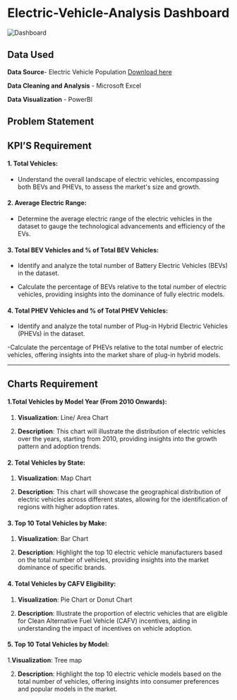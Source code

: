 # Electric-Vehicle-Analysis Dashboard

![Dashboard](https://github.com/Gilbeast/Electric-Vehicle-Analysis/assets/112081867/bca692fa-ce95-41de-9a57-f0f5c0a570d9)

## Data Used
**Data Source**- Electric Vehicle Population [Download here](https://www.kaggle.com/datasets/willianoliveiragibin/electric-vehicle-population)

**Data Cleaning and Analysis**  - Microsoft Excel

**Data Visualization** -  PowerBI

## Problem Statement

## KPI’S Requirement

 #### 1. Total Vehicles:
 
- Understand the overall landscape of electric vehicles, encompassing both BEVs and PHEVs, to assess the market's size and growth.

#### 2. Average Electric Range:
   
- Determine the average electric range of the electric vehicles in the dataset to gauge the technological advancements and efficiency of the EVs.
  
#### 3. Total BEV Vehicles and % of Total BEV Vehicles:

- Identify and analyze the total number of Battery Electric Vehicles (BEVs) in the dataset.
  
- Calculate the percentage of BEVs relative to the total number of electric vehicles, providing insights into the dominance of fully electric models.

#### 4. Total PHEV Vehicles and % of Total PHEV Vehicles:

- Identify and analyze the total number of Plug-in Hybrid Electric Vehicles (PHEVs) in the dataset.
  
-Calculate the percentage of PHEVs relative to the total number of electric vehicles, offering insights into the market share of plug-in hybrid models.


---

## Charts Requirement
#### 1.Total Vehicles by Model Year (From 2010 Onwards):

1. **Visualization**: Line/ Area Chart

2. **Description**: This chart will illustrate the distribution of electric vehicles over the years, starting from 2010, providing insights into the growth pattern and adoption trends.

#### 2. Total Vehicles by State:

1. **Visualization**: Map Chart 

2. **Description**: This chart will showcase the geographical distribution of electric vehicles across different states, allowing for the identification of regions with higher adoption rates.

#### 3. Top 10 Total Vehicles by Make:

1. **Visualization**: Bar Chart 

2. **Description**: Highlight the top 10 electric vehicle manufacturers based on the total number of vehicles, providing insights into the market dominance of specific brands.

#### 4. Total Vehicles by CAFV Eligibility:

1. **Visualization**: Pie Chart or Donut Chart

2. **Description**: Illustrate the proportion of electric vehicles that are eligible for Clean Alternative Fuel Vehicle (CAFV) incentives, aiding in understanding the impact of incentives on vehicle adoption.

#### 5. Top 10 Total Vehicles by Model:

1.**Visualization**: Tree map

2. **Description**: Highlight the top 10 electric vehicle models based on the total number of vehicles, offering insights into consumer preferences and popular models in the market.






